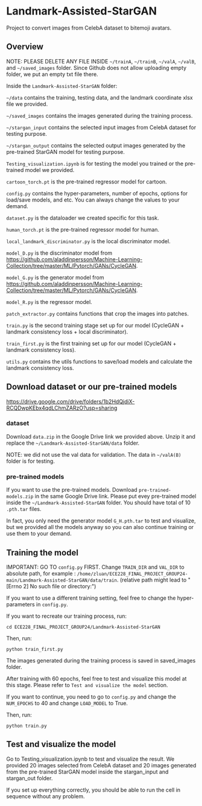 # Landmark-Assisted-StarGAN
Project to convert images from CelebA dataset to bitemoji avatars.


## Overview
NOTE: PLEASE DELETE ANY FILE INSIDE `~/trainA`, `~/trainB`, `~/valA`, `~/valB`, and `~/saved_images` folder. Since Github does not allow uploading empty folder, we put an empty txt file there. 

Inside the `Landmark-Assisted-StarGAN` folder:

`~/data` contains the training, testing data, and the landmark coordinate xlsx file we provided.

`~/saved_images` contains the images generated during the training process.

`~/stargan_input` contains the selected input images from CelebA dataset for testing purpose.

`~/stargan_output` contains the selected output images generated by the pre-trained StarGAN model for testing purpose.

`Testing_visualization.ipynb` is for testing the model you trained or the pre-trained model we provided.

`cartoon_torch.pt` is the pre-trained regressor model for cartoon.

`config.py` contains the hyper-parameters, number of epochs, options for load/save models, and etc. You can always change the values to your demand. 

`dataset.py` is the dataloader we created specific for this task.

`human_torch.pt` is the pre-trained regressor model for human.

`local_landmark_discriminator.py` is the local discriminator model.

`model_D.py` is the discriminator model from https://github.com/aladdinpersson/Machine-Learning-Collection/tree/master/ML/Pytorch/GANs/CycleGAN.

`model_G.py` is the generator model from https://github.com/aladdinpersson/Machine-Learning-Collection/tree/master/ML/Pytorch/GANs/CycleGAN.

`model_R.py` is the regressor model.

`patch_extractor.py` contains functions that crop the images into patches.

`train.py` is the second training stage set up for our model (CycleGAN + landmark consistency loss + local discriminator).

`train_first.py` is the first training set up for our model (CycleGAN + landmark consistency loss).

`utils.py` contains the utils functions to save/load models and calculate the landmark consistency loss.

## Download dataset or our pre-trained models

https://drive.google.com/drive/folders/1b2HdQjdiX-RCQDwpKEbx4qdLChmZARzO?usp=sharing

### dataset
Download `data.zip` in the Google Drive link we provided above.
Unzip it and replace the `~/Landmark-Assisted-StarGAN/data` folder. 

NOTE: we did not use the val data for validation. The data in `~/valA(B)` folder is for testing.

### pre-trained models
If you want to use the pre-trained models.
Download `pre-trained-models.zip` in the same Google Drive link.
Please put evey pre-trained model inside the `~/Landmark-Assisted-StarGAN` folder. You should have total of 10 `.pth.tar` files.

In fact, you only need the generator model `G_H.pth.tar` to test and visualize, but we provided all the models anyway so you can also continue training or use them to your demand. 



## Training the model
IMPORTANT: GO TO `config.py` FIRST. Change `TRAIN_DIR` and `VAL_DIR` to absolute path, for example : `/home/zluan/ECE228_FINAL_PROJECT_GROUP24-main/Landmark-Assisted-StarGAN/data/train`. (relative path might lead to "[Errno 2] No such file or directory:")

If you want to use a different training setting, feel free to change the hyper-parameters in `config.py`.

If you want to recreate our training process, run:

`cd ECE228_FINAL_PROJECT_GROUP24/Landmark-Assisted-StarGAN`

Then, run:

`python train_first.py`

The images generated during the training process is saved in saved_images folder. 

After training with 60 epochs, feel free to test and visualize this model at this stage. Please refer to `Test and visualize the model` section. 


If you want to continue, you need to go to `config.py` and change the `NUM_EPOCHS` to 40 and change `LOAD_MODEL` to True.

Then, run:

`python train.py`

## Test and visualize the model


Go to Testing_visualization.ipynb to test and visualize the result. 
We provided 20 images selected from CelebA dataset and 20 images generated from the pre-trained StarGAN model inside the stargan_input and stargan_out folder.

If you set up everything correctly, you should be able to run the cell in sequence without any problem.










